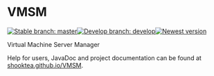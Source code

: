 # VMSM

[![Stable branch: master](https://img.shields.io/badge/stable%20branch-master-brightgreen.svg?longCache=true&style=for-the-badge)](https://github.com/ShookTea/VMSM/tree/master)[![Develop branch: develop](https://img.shields.io/badge/dev%20branch-develop-red.svg?longCache=true&style=for-the-badge)](https://github.com/ShookTea/VMSM/tree/develop)[![Newest version](https://img.shields.io/github/tag/ShookTea/VMSM.svg?style=for-the-badge)](https://github.com/ShookTea/VMSM/releases/latest)

Virtual Machine Server Manager
    
Help for users, JavaDoc and project documentation can be found at [shooktea.github.io/VMSM](https://shooktea.github.io/VMSM).
